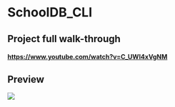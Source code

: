 # SchoolDB_CLI
## Project full walk-through
#### https://www.youtube.com/watch?v=C_UWI4xVgNM
## Preview
![](db_proj_clip.gif)

